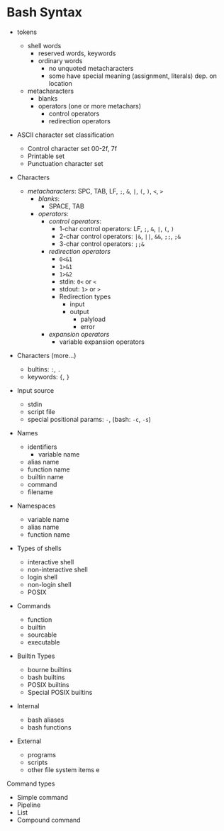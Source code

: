 # Bash Syntax



* tokens
  * shell words
    - reserved words, keywords
    - ordinary words
      - no unquoted metacharacters
      - some have special meaning (assignment, literals) dep. on location
  * metacharacters
    - blanks
    - operators (one or more metachars)
      - control operators
      - redirection operators




* ASCII character set classification
  - Control character set 00-2f, 7f
  - Printable set
  - Punctuation character set

* Characters
  * *metacharacters*: SPC, TAB, LF, `;`, `&`, `|`, `(`, `)`, `<`, `>`
    - *blanks*:
      - SPACE, TAB
    - *operators*:
      - *control operators*:
        - 1-char control operators: LF, `;`, `&`, `|`, `(`, `)`
        - 2-char control operators: `|&`, `||`, `&&`, `;;`, `;&`
        - 3-char control operators: `;;&`
      * *redirection operators*
        - `0<&1`
        - `1>&1`
        - `1>&2`
        - stdin:  `0<` or `<`
        - stdout: `1>` or `>`
        * Redirection types
          - input
          - output
            - palyload
            - error
      * *expansion operators*
        - variable expansion operators


* Characters (more...)
  - bultins: `:`, `.`
  - keywords: `{`, `}`


* Input source
  - stdin
  - script file
  - special positional params: `-`, (bash: `-c`, `-s`)


* Names
  - identifiers
    - variable name
  - alias name
  - function name
  - builtin name
  - command
  - filename


* Namespaces
  - variable name
  - alias name
  - function name


* Types of shells
  - interactive shell
  - non-interactive shell
  - login shell
  - non-login shell
  - POSIX


* Commands
  - function
  - builtin
  - sourcable
  - executable


* Builtin Types
  - bourne builtins
  - bash builtins
  - POSIX builtins
  - Special POSIX builtins




* Internal
  - bash aliases
  - bash functions
* External
  - programs
  - scripts
  - other file system items
  e

Command types
- Simple command
- Pipeline
- List
- Compound command
